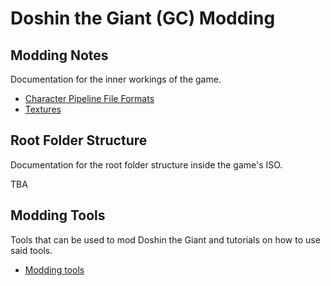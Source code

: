# Doshin the Giant (GC) Modding
## Modding Notes
Documentation for the inner workings of the game.

* [Character Pipeline File Formats](Doshin_the_Giant_(GC)/Character_Pipeline_File_Formats.md)
* [Textures](Doshin_the_Giant_(GC)/Textures.md)

## Root Folder Structure
Documentation for the root folder structure inside the game's ISO.

TBA

## Modding Tools
Tools that can be used to mod Doshin the Giant and tutorials on how to use said tools.

* [Modding tools](Doshin_the_Giant_(GC)/Modding_Tools.md)
